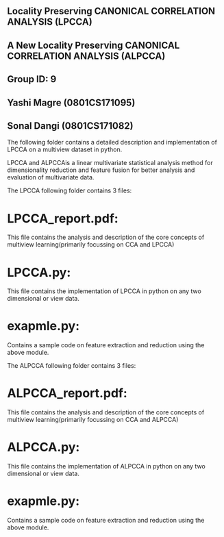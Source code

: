 ## Locality Preserving CANONICAL CORRELATION ANALYSIS (LPCCA)
## A New Locality Preserving CANONICAL CORRELATION ANALYSIS (ALPCCA)


## Group ID: 9
## Yashi Magre (0801CS171095)
## Sonal Dangi (0801CS171082)

The following folder contains a detailed description and implementation of LPCCA on a multiview dataset in python.

LPCCA  and ALPCCAis a linear multivariate statistical analysis method for dimensionality reduction and feature fusion for better analysis and evaluation of multivariate data.

The LPCCA following folder contains 3 files:

# LPCCA_report.pdf:
This file contains the analysis and description of the core concepts of multiview learning(primarily focussing on CCA and LPCCA)

# LPCCA.py:
This file contains the implementation of LPCCA in python on any two dimensional
or view data.

# exapmle.py:
Contains a sample code on feature extraction and reduction using the above module.


The ALPCCA following folder contains 3 files:

# ALPCCA_report.pdf:
This file contains the analysis and description of the core concepts of multiview learning(primarily focussing on CCA and ALPCCA)

# ALPCCA.py:
This file contains the implementation of ALPCCA in python on any two dimensional
or view data.

# exapmle.py:
Contains a sample code on feature extraction and reduction using the above module.
